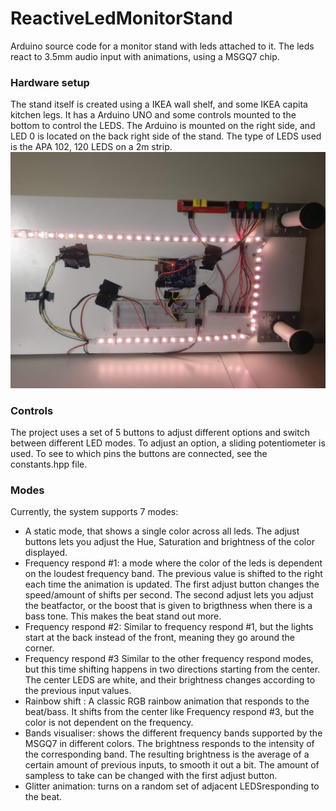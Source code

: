 
# ReactiveLedMonitorStand
Arduino source code for a monitor stand with leds attached to it. The leds react to 3.5mm audio input with animations, using a MSGQ7 chip.

### Hardware setup
The stand itself is created using a IKEA wall shelf, and some IKEA capita kitchen legs. It has a Arduino UNO and some controls mounted to the bottom to control the LEDS. The Arduino is mounted on the right side, and LED 0 is located on the back right side of the stand. The type of LEDS used is the APA 102, 120 LEDS on a 2m strip.
![Setup](Images/setup.png)


### Controls
The project uses a set of 5 buttons to adjust different options and switch between different LED modes. To adjust an option, a sliding potentiometer is used. To see to which pins the buttons are connected, see the constants.hpp file.

### Modes
Currently, the system supports 7 modes:
 -  A static mode, that shows a single color across all leds. The adjust buttons lets you adjust the Hue, Saturation and brightness of the color displayed.
 - Frequency respond #1: a mode where the color of the leds is dependent on the loudest frequency band. The previous value is shifted to the right each time the animation is updated. The first adjust button changes the speed/amount of shifts per second. The second adjust lets you adjust the beatfactor, or the boost that is given to brigthness when there is a bass tone. This makes the beat stand out more.
 - Frequency respond #2: Similar to frequency respond #1, but the lights start at the back instead of the front, meaning they go around the corner.
 - Frequency respond #3 Similar to the other frequency respond modes, but this time shifting happens in two directions starting from the center. The center LEDS are white, and their brightness changes according to the previous input values.
 - Rainbow shift : A classic RGB rainbow animation that responds to the beat/bass. It shifts from the center like Frequency respond #3, but the color is not dependent on the frequency.
 - Bands visualiser: shows the different frequency bands supported by the MSGQ7 in different colors. The brightness responds to the intensity of the corresponding band. The resulting brightness is the average of a certain amount of previous inputs, to smooth it out a bit. The amount of sampless to take can be changed with the first adjust button.
 - Glitter animation: turns on a random set of adjacent LEDSresponding to the beat. 
